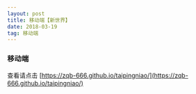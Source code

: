 ```yaml
---
layout: post
title: 移动端【新世界】
date: 2018-03-19
tag: 移动端
---
```



### 移动端


查看请点击
[https://zqb-666.github.io/taipingniao/](https://zqb-666.github.io/taipingniao/)
